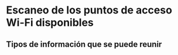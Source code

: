# Escaneo de los puntos de acceso    Wi-Fi disponibles

## Tipos de información que se puede reunir

